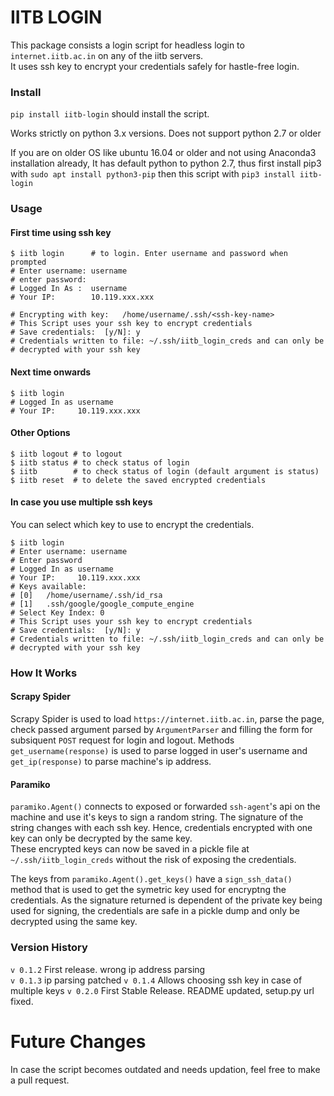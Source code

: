 # IITB LOGIN

This package consists a login script for headless login to `internet.iitb.ac.in` on any of the iitb servers.  
It uses ssh key to encrypt your credentials safely for hastle-free login.

### Install
`pip install iitb-login` should install the script. 

Works strictly on python 3.x versions. Does not support python 2.7 or older

If you are on older OS like ubuntu 16.04 or older and not using Anaconda3 installation already, It has default python to python 2.7, thus first install pip3 with `sudo apt install python3-pip` then this script with `pip3 install iitb-login`

### Usage
#### First time using ssh key
```
$ iitb login      # to login. Enter username and password when prompted
# Enter username: username
# enter password: 
# Logged In As :  username
# Your IP:        10.119.xxx.xxx

# Encrypting with key:   /home/username/.ssh/<ssh-key-name>
# This Script uses your ssh key to encrypt credentials
# Save credentials:  [y/N]: y
# Credentials written to file: ~/.ssh/iitb_login_creds and can only be 
# decrypted with your ssh key
```

#### Next time onwards
```
$ iitb login
# Logged In as username
# Your IP:     10.119.xxx.xxx
```

#### Other Options
```
$ iitb logout # to logout
$ iitb status # to check status of login
$ iitb        # to check status of login (default argument is status)
$ iitb reset  # to delete the saved encrypted credentials
```

#### In case you use multiple ssh keys
You can select which key to use to encrypt the credentials. 
```
$ iitb login
# Enter username: username
# Enter password
# Logged In as username
# Your IP:     10.119.xxx.xxx
# Keys available:
# [0]   /home/username/.ssh/id_rsa
# [1]   .ssh/google/google_compute_engine
# Select Key Index: 0
# This Script uses your ssh key to encrypt credentials
# Save credentials:  [y/N]: y
# Credentials written to file: ~/.ssh/iitb_login_creds and can only be 
# decrypted with your ssh key
```


### How It Works
#### Scrapy Spider

Scrapy Spider is used to load `https://internet.iitb.ac.in`, parse the page, check passed argument parsed by `ArgumentParser` and filling the form for subsiquent `POST` request for login and logout. Methods `get_username(response)` is used to parse logged in user's username and `get_ip(response)` to parse machine's ip address.

#### Paramiko
`paramiko.Agent()` connects to exposed or forwarded `ssh-agent`'s api on the machine and use it's keys to sign a random string. The signature of the string changes with each ssh key. Hence, credentials encrypted with one key can only be decrypted by the same key.  
These encrypted keys can now be saved in a pickle file at `~/.ssh/iitb_login_creds` without the risk of exposing the credentials.

The keys from `paramiko.Agent().get_keys()` have a `sign_ssh_data()` method that is used to get the symetric key used for encryptng the credentials. As the signature returned is dependent of the private key being used for signing, the credentials are safe in a pickle dump and only be decrypted using the same key.

### Version History
`v 0.1.2` First release. wrong ip address parsing  
`v 0.1.3` ip parsing patched
`v 0.1.4` Allows choosing ssh key in case of multiple keys
`v 0.2.0` First Stable Release. README updated, setup.py url fixed.

# Future Changes
In case the script becomes outdated and needs updation, feel free to make a pull request.
